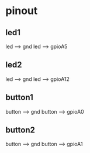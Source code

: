 # pinout

## led1

led --> gnd
led --> gpioA5

## led2

led --> gnd
led --> gpioA12

## button1

button --> gnd
button --> gpioA0

## button2

button --> gnd
button --> gpioA1
